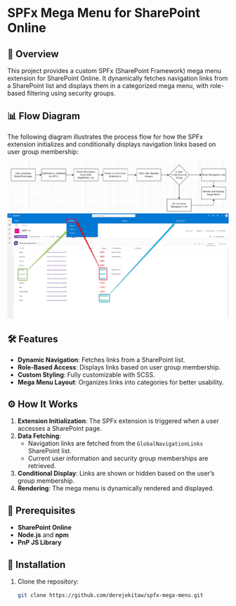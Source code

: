 # SPFx Mega Menu for SharePoint Online

## 🚀 Overview

This project provides a custom SPFx (SharePoint Framework) mega menu extension for SharePoint Online. It dynamically fetches navigation links from a SharePoint list and displays them in a categorized mega menu, with role-based filtering using security groups.

## 📊 Flow Diagram

The following diagram illustrates the process flow for how the SPFx extension initializes and conditionally displays navigation links based on user group membership:

![alt text](image.png)
![alt text](image-1.png)
## 🛠️ Features

- **Dynamic Navigation**: Fetches links from a SharePoint list.
- **Role-Based Access**: Displays links based on user group membership.
- **Custom Styling**: Fully customizable with SCSS.
- **Mega Menu Layout**: Organizes links into categories for better usability.

## ⚙️ How It Works

1. **Extension Initialization**: The SPFx extension is triggered when a user accesses a SharePoint page.
2. **Data Fetching**:
   - Navigation links are fetched from the `GlobalNavigationLinks` SharePoint list.
   - Current user information and security group memberships are retrieved.
3. **Conditional Display**: Links are shown or hidden based on the user’s group membership.
4. **Rendering**: The mega menu is dynamically rendered and displayed.

## 📄 Prerequisites

- **SharePoint Online**
- **Node.js** and **npm**
- **PnP JS Library**

## 🚀 Installation

1. Clone the repository:
   ```bash
   git clone https://github.com/derejekitaw/spfx-mega-menu.git
   ```